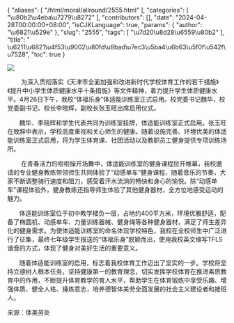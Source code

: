 {
    "aliases": [
        "/html/moral/allround/2555.html"
    ],
    "categories": [
        "\u80b2\u4eba\u7279\u8272"
    ],
    "contributors": [],
    "date": "2024-04-28T00:00:00+08:00",
    "isCJKLanguage": true,
    "params": {
        "author": "\u6821\u529e"
    },
    "slug": "2555",
    "tags": [
        "\u7d20\u8d28\u6559\u80b2"
    ],
    "title": " \u6211\u6821\u4f53\u9002\u80fd\u8bad\u7ec3\u5ba4\u6b63\u5f0f\u542f\u7528",
    "toc": true
}

![](https://cdn.tfls.online/mirror/full/4269eea34b355da5aa080ef9bc088e4b8bd37d68.jpg)




        为深入贯彻落实《天津市全面加强和改进新时代学校体育工作的若干措施》《提升中小学生体质健康水平十条措施》等文件精神，着力提升学生体质健康水平。4月26日下午，我校“体福乐身”体适能训练室正式启用。校党委书记魏华，校党委副书记、校长李晓辉，副校长张玉旺出席启用仪式。




  






       魏华、李晓辉和学生代表共同为训练室挂牌，体适能训练室正式启用。张玉旺在致辞中表示，学校高度重视和关心师生的健康。随着设施完善、环境优美的体适能训练室正式启用，将为学生体育课、社团活动以及教职员工健身提供专项训练场所。




  





  




        在青春活力的啦啦操开场舞中，体适能训练室的健身课程拉开帷幕，我校邀请的专业健身教练带领师生共同体验了“动感单车”健身课程，随着音乐的节奏，大家不断调整骑行速度和阻力，感受着汗水流淌的畅快和身心的愉悦。除“动感单车”课程体验外，健身教练还指导师生体验了其他健身器材，全方位地感受运动的魅力。

  





  





       体适能训练室位于初中教学楼负一层，占地约400平方米，环境优雅舒适，配备了椭圆机、动感单车、力量训练器械、健身绳等各种健身器材，满足了师生差异化的健身需求。为使体适能训练室的命名体现学校特色，我校在全校师生中广泛进行了征集，最终七年级学生报送的“体福乐身”脱颖而出，使用我校英文缩写TFLS谐音的方式，体现了健身对美好生活的重要意义。




  





  





       随着体适能训练室的启用，标志着我校体育工作迈出了坚实的一步。学校将坚持立德树人根本任务，坚持健康第一的教育理念，切实发挥学校体育在推进素质教育中的作用，不断提升体育教学的育人水平，帮助学生在体育锻炼中享受乐趣、增强体质、健全人格、锤炼意志，培养德智体美劳全面发展的社会主义建设者和接班人。




  





来源：体美劳处





  



